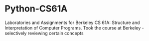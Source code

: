 # Python-CS61A
Laboratories and Assignments for Berkeley CS 61A: Structure and Interpretation of Computer Programs. Took the course at Berkeley - selectively reviewing certain concepts
